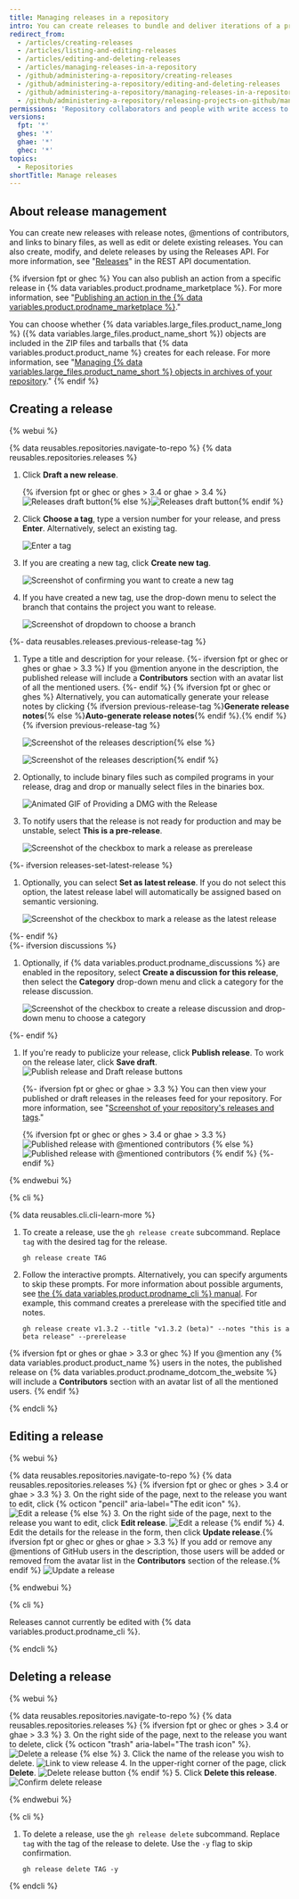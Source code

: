 ```yaml
---
title: Managing releases in a repository
intro: You can create releases to bundle and deliver iterations of a project to users.
redirect_from:
  - /articles/creating-releases
  - /articles/listing-and-editing-releases
  - /articles/editing-and-deleting-releases
  - /articles/managing-releases-in-a-repository
  - /github/administering-a-repository/creating-releases
  - /github/administering-a-repository/editing-and-deleting-releases
  - /github/administering-a-repository/managing-releases-in-a-repository
  - /github/administering-a-repository/releasing-projects-on-github/managing-releases-in-a-repository
permissions: 'Repository collaborators and people with write access to a repository can create, edit, and delete a release.'
versions:
  fpt: '*'
  ghes: '*'
  ghae: '*'
  ghec: '*'
topics:
  - Repositories
shortTitle: Manage releases
---
```

## About release management

You can create new releases with release notes, @mentions of contributors, and links to binary files, as well as edit or delete existing releases. You can also create, modify, and delete releases by using the Releases API. For more information, see "[Releases](/rest/releases/releases)" in the REST API documentation.

{% ifversion fpt or ghec %}
You can also publish an action from a specific release in {% data variables.product.prodname_marketplace %}. For more information, see "[Publishing an action in the {% data variables.product.prodname_marketplace %}](/actions/creating-actions/publishing-actions-in-github-marketplace)."

You can choose whether {% data variables.large_files.product_name_long %} ({% data variables.large_files.product_name_short %}) objects are included in the ZIP files and tarballs that {% data variables.product.product_name %} creates for each release. For more information, see "[Managing {% data variables.large_files.product_name_short %} objects in archives of your repository](/github/administering-a-repository/managing-git-lfs-objects-in-archives-of-your-repository)."
{% endif %}

## Creating a release

{% webui %}

{% data reusables.repositories.navigate-to-repo %}
{% data reusables.repositories.releases %}
1. Click **Draft a new release**.

   {% ifversion fpt or ghec or ghes > 3.4 or ghae > 3.4 %}![Releases draft button](/assets/images/help/releases/draft-release-button-with-search.png){% else %}![Releases draft button](/assets/images/help/releases/draft_release_button.png){% endif %}
1. Click **Choose a tag**, type a version number for your release, and press **Enter**. Alternatively, select an existing tag.

   ![Enter a tag](/assets/images/help/releases/releases-tag-create.png)
1. If you are creating a new tag, click **Create new tag**.

   ![Screenshot of confirming you want to create a new tag](/assets/images/help/releases/releases-tag-create-confirm.png)
   
1. If you have created a new tag, use the drop-down menu to select the branch that contains the project you want to release.

   
   ![Screenshot of dropdown to choose a branch](/assets/images/help/releases/releases-choose-branch.png)

   

{%- data reusables.releases.previous-release-tag %}
1. Type a title and description for your release.
   {%- ifversion fpt or ghec or ghes or ghae > 3.3 %}
   If you @mention anyone in the description, the published release will include a **Contributors** section with an avatar list of all the mentioned users.
   {%- endif %}
   {% ifversion fpt or ghec or ghes %} Alternatively, you can automatically generate your release notes by clicking {% ifversion previous-release-tag %}**Generate release notes**{% else %}**Auto-generate release notes**{% endif %}.{% endif %}{% ifversion previous-release-tag %}

   ![Screenshot of the releases description](/assets/images/help/releases/releases_description_auto.png){% else %}

   ![Screenshot of the releases description](/assets/images/enterprise/3.5/releases/releases_description_auto.png){% endif %}

1. Optionally, to include binary files such as compiled programs in your release, drag and drop or manually select files in the binaries box.

   ![Animated GIF of Providing a DMG with the Release](/assets/images/help/releases/releases_adding_binary.gif)

1. To notify users that the release is not ready for production and may be unstable, select **This is a pre-release**.

   ![Screenshot of the checkbox to mark a release as prerelease](/assets/images/help/releases/prerelease_checkbox.png)

{%- ifversion releases-set-latest-release %} 
1. Optionally, you can select **Set as latest release**. If you do not select this option, the latest release label will automatically be assigned based on semantic versioning.

   ![Screenshot of the checkbox to mark a release as the latest release](/assets/images/help/releases/latest-release-checkbox.png)

{%- endif %}  
{%- ifversion discussions %}
1. Optionally, if {% data variables.product.prodname_discussions %} are enabled in the repository, select **Create a discussion for this release**, then select the **Category** drop-down menu and click a category for the release discussion.

   ![Screenshot of the checkbox to create a release discussion and drop-down menu to choose a category](/assets/images/help/releases/create-release-discussion.png)

{%- endif %}
1. If you're ready to publicize your release, click **Publish release**. To work on the release later, click **Save draft**.
   ![Publish release and Draft release buttons](/assets/images/help/releases/release_buttons.png)

   {%- ifversion fpt or ghec or ghae > 3.3 %}
   You can then view your published or draft releases in the releases feed for your repository. For more information, see "[Screenshot of your repository's releases and tags](/github/administering-a-repository/releasing-projects-on-github/viewing-your-repositorys-releases-and-tags)."

   {% ifversion fpt or ghec or ghes > 3.4 or ghae > 3.3 %}
   ![Published release with @mentioned contributors](/assets/images/help/releases/refreshed-releases-overview-with-contributors.png)
   {% else %}
   ![Published release with @mentioned contributors](/assets/images/help/releases/releases-overview-with-contributors.png)
   {% endif %}
   {%- endif %}

{% endwebui %}

{% cli %}

{% data reusables.cli.cli-learn-more %}

1. To create a release, use the `gh release create` subcommand. Replace `tag` with the desired tag for the release.

   ```shell
   gh release create TAG
   ```

2. Follow the interactive prompts. Alternatively, you can specify arguments to skip these prompts. For more information about possible arguments, see [the {% data variables.product.prodname_cli %} manual](https://cli.github.com/manual/gh_release_create). For example, this command creates a prerelease with the specified title and notes.

   ```shell
   gh release create v1.3.2 --title "v1.3.2 (beta)" --notes "this is a beta release" --prerelease
   ```
{% ifversion fpt or ghes or ghae > 3.3 or ghec %}
If you @mention any {% data variables.product.product_name %} users in the notes, the published release on {% data variables.product.prodname_dotcom_the_website %} will include a **Contributors** section with an avatar list of all the mentioned users.
{% endif %}

{% endcli %}

## Editing a release

{% webui %}

{% data reusables.repositories.navigate-to-repo %}
{% data reusables.repositories.releases %}
{% ifversion fpt or ghec or ghes > 3.4 or ghae > 3.3 %}
3. On the right side of the page, next to the release you want to edit, click {% octicon "pencil" aria-label="The edit icon" %}.
  ![Edit a release](/assets/images/help/releases/edit-release-pencil.png)
{% else %}
3. On the right side of the page, next to the release you want to edit, click **Edit release**.
  ![Edit a release](/assets/images/help/releases/edit-release.png)
{% endif %}
4. Edit the details for the release in the form, then click **Update release**.{% ifversion fpt or ghec or ghes or ghae > 3.3 %} If you add or remove any @mentions of GitHub users in the description, those users will be added or removed from the avatar list in the **Contributors** section of the release.{% endif %}
  ![Update a release](/assets/images/help/releases/update-release.png)

{% endwebui %}

{% cli %}

Releases cannot currently be edited with {% data variables.product.prodname_cli %}.

{% endcli %}

## Deleting a release

{% webui %}

{% data reusables.repositories.navigate-to-repo %}
{% data reusables.repositories.releases %}
{% ifversion fpt or ghec or ghes > 3.4 or ghae > 3.3 %}
3. On the right side of the page, next to the release you want to delete, click {% octicon "trash" aria-label="The trash icon" %}.
  ![Delete a release](/assets/images/help/releases/delete-release-trash.png)
{% else %}
3. Click the name of the release you wish to delete.
  ![Link to view release](/assets/images/help/releases/release-name-link.png)
4. In the upper-right corner of the page, click **Delete**.
  ![Delete release button](/assets/images/help/releases/delete-release.png)
{% endif %}
5. Click **Delete this release**.
  ![Confirm delete release](/assets/images/help/releases/confirm-delete-release.png)

{% endwebui %}

{% cli %}

1. To delete a release, use the `gh release delete` subcommand. Replace `tag` with the tag of the release to delete. Use the `-y` flag to skip confirmation.

   ```shell
   gh release delete TAG -y
   ```

{% endcli %}
